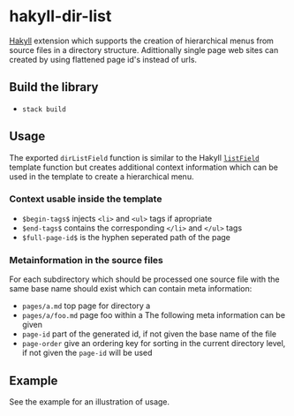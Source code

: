 # hakyll-dir-list
[Hakyll](https://jaspervdj.be/hakyll/)
extension which supports the creation of hierarchical menus from source files in a directory structure.
Adittionally single page web sites can created by using flattened page id's instead of urls.

## Build the library
* `stack build`

## Usage

The exported `dirListField` function is similar to the Hakyll [`listField`](https://jaspervdj.be/hakyll/reference/Hakyll-Web-Template-Context.html#v:listField)
template function but creates additional context information which can be used in the template to create a hierarchical menu.
### Context usable inside the template 
* `$begin-tags$` injects `<li>` and `<ul>` tags if apropriate
* `$end-tags$` contains the corresponding `</li>` and `</ul>` tags
* `$full-page-id$` is the hyphen seperated path of the page
### Metainformation in the source files
For each subdirectory which should be processed one source file with the same base name should
exist which can contain meta information:
* `pages/a.md`       top page for directory a
* `pages/a/foo.md`   page foo within a
The following meta information can be given
* `page-id`          part of the generated id, if not given the base name of the file
* `page-order`       give an ordering key for sorting in the current directory level, if not given the `page-id` will be used

## Example
See the example for an illustration of usage.


       

